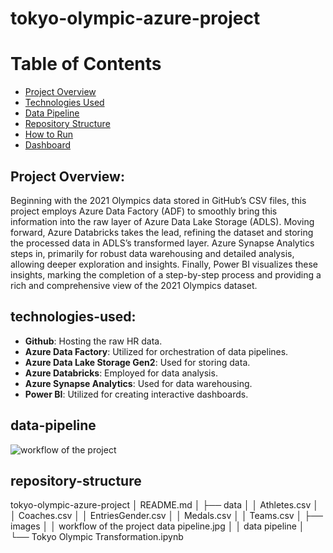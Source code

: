 # tokyo-olympic-azure-project
# Table of Contents

- [Project Overview](#project-overview)
- [Technologies Used](#technologies-used)
- [Data Pipeline](#data-pipeline)
- [Repository Structure](#repository-structure)
- [How to Run](#how-to-run) 
- [Dashboard](#dashboard)
##  Project Overview:
Beginning with the 2021 Olympics data stored in GitHub’s CSV files, this project employs Azure Data Factory (ADF) to smoothly bring this information into the raw layer of Azure Data Lake Storage (ADLS). Moving forward, Azure Databricks takes the lead, refining the dataset and storing the processed data in ADLS’s transformed layer. Azure Synapse Analytics steps in, primarily for robust data warehousing and detailed analysis, allowing deeper exploration and insights. Finally, Power BI visualizes these insights, marking the completion of a step-by-step process and providing a rich and comprehensive view of the 2021 Olympics dataset.


##  technologies-used:
- **Github**: Hosting the raw HR data.
- **Azure Data Factory**: Utilized for orchestration of data pipelines.
- **Azure Data Lake Storage Gen2**: Used for storing data.
- **Azure Databricks**: Employed for data analysis.
- **Azure Synapse Analytics**: Used for data warehousing.
- **Power BI**: Utilized for creating interactive dashboards.
  
## data-pipeline

  ![workflow of the project](https://github.com/Samiha128/tokyo-olympic-azure-project/assets/120471620/67fae82a-f2fc-443e-84eb-cbd170c70663)

## repository-structure

tokyo-olympic-azure-project
│   README.md
│
├── data
│   │   Athletes.csv
│   │   Coaches.csv
│   │   EntriesGender.csv
│   │   Medals.csv
│   │   Teams.csv
│
├── images
│   │   workflow of the project data pipeline.jpg
│   │   data pipeline
│
└──  Tokyo Olympic Transformation.ipynb
       






